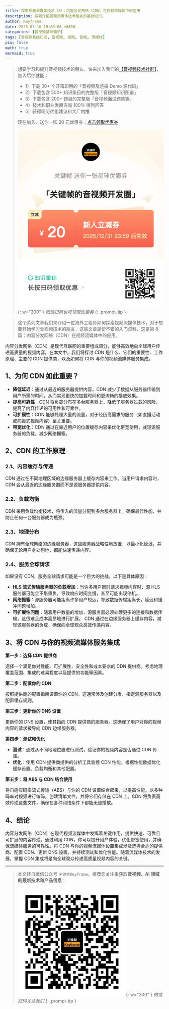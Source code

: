 ```yaml
---
title: 探索视频流媒体技术（8）：内容分发网络（CDN）在视频流媒体中的应用
description: 系列介绍视频流媒体技术相关的基础知识。
author: Keyframe
date: 2025-03-10 18:08:08 +0800
categories: [音视频基础知识]
tags: [音视频基础知识, 音视频, 视频, 音频, 流媒体]
pin: false
math: true
mermaid: true
---
```


>想要学习和提升音视频技术的朋友，快来加入我们的<a href="https://t.zsxq.com/jRprT" target="_blank" rel="noopener noreferrer">【音视频技术社群】</a>，加入后你就能：
>
>- 1）下载 30+ 个开箱即用的「音视频及渲染 Demo 源代码」
>- 2）下载包含 500+ 知识条目的完整版「音视频知识图谱」
>- 3）下载包含 200+ 题目的完整版「音视频面试题集锦」
>- 4）技术和职业发展咨询 100% 得到回答
>- 5）获得简历优化建议和大厂内推
>  
>现在加入，送你一张 20 元优惠券：<a href="https://t.zsxq.com/jRprT" target="_blank" rel="noopener noreferrer">点击领取优惠券</a>
>
>![知识星球新人优惠券](assets/img/keyframe-zsxq-coupon.png){: w="300" }
>_微信扫码也可领取优惠券_
{: .prompt-tip }

>这个系列文章我们来介绍一位海外工程师如何探索视频流媒体技术，对于想要开始学习音视频技术的朋友，这些文章是份不错的入门资料，这是第 8 篇：内容分发网络（CDN）在视频流媒体中的应用。


内容分发网络（CDN）是现代互联网的重要组成部分，能够高效地向全球用户传递高质量的视频内容。在本文中，我们将探讨 CDN 是什么、它们的重要性、工作原理、主要的 CDN 提供商，以及如何将 CDN 与你的视频流媒体服务集成。

## 1、为何 CDN 如此重要？

- **降低延迟**：通过从最近的服务器提供内容，CDN 减少了数据从服务器传输到用户所需的时间，从而实现更快的加载时间和更流畅的播放效果。
- **提高可靠性**：CDN 将负载分布在多台服务器上，降低了服务器过载的风险，提高了内容传递的可用性和可靠性。
- **可扩展性**：CDN 能够处理大量的流量，对于经历高需求的服务（如直播活动或病毒式视频内容）至关重要。
- **带宽优化**：CDN 通过在靠近用户的位置缓存内容来优化带宽使用，减轻源服务器的负载，减少网络拥塞。

## 2、CDN 的工作原理

### 2.1、内容缓存与传递

CDN 通过在不同地理区域的边缘服务器上缓存内容来工作。当用户请求内容时，CDN 会从最近的边缘服务器而不是源服务器提供内容。

### 2.2、负载均衡

CDN 采用负载均衡技术，将传入的流量分配到多台服务器上，确保最佳性能，并防止任何一台服务器成为瓶颈。

### 2.3、地理分布

CDN 拥有全球网络的边缘服务器，这些服务器战略性地放置，以最小化延迟，并确保无论用户身处何地，都能快速传递内容。

### 2.4、服务全球请求

如果没有 CDN，服务全球请求可能是一个巨大的挑战。以下是具体原因：

- **HLS 流式传输服务器的负载增加**：当许多用户同时请求视频内容时，源 HLS 服务器可能会不堪重负，导致响应时间变慢，甚至可能出现停机。
- **网络拥塞**：源服务器可能距离许多用户较远，导致数据传输距离长，延迟和缓冲问题增加。
- **可扩展性问题**：随着用户数量的增加，源服务器必须处理更多的连接和数据传输，这很难且成本高昂地进行扩展。
CDN 通过在边缘服务器上缓存内容，减轻源服务器的负载，确保向全球观众高效传递内容。

## 3、将 CDN 与你的视频流媒体服务集成

**第一步：选择 CDN 提供商**

选择一个满足你对性能、可扩展性、安全性和成本要求的 CDN 提供商。考虑地理覆盖范围、集成的难易程度以及提供的功能等因素。

**第二步：配置你的 CDN**

按照提供商的配置指南设置你的 CDN。这通常涉及创建分发、指定源服务器以及配置缓存规则。

**第三步：更新你的 DNS 设置**

更新你的 DNS 设置，使其指向 CDN 提供商的服务器。这确保了用户对你的视频内容的请求被导向 CDN 边缘服务器。

**第四步：测试和优化**

- **测试**：通过从不同地理位置进行测试，验证你的视频内容是否通过 CDN 传递。
- **优化**：使用 CDN 提供商提供的分析工具监控 CDN 性能。根据性能数据优化缓存设置、负载均衡和其他配置。

**第五步：将 ABS 与 CDN 结合使用**

将自适应码率流式传输（ABS）与你的 CDN 设置结合起来，以提高性能。以多种码率对视频进行编码，创建清单文件，并将它们存储在 CDN 上。CDN 将负责高效传递这些文件，确保在各种网络条件下都能无缝播放。

## 4、结论

内容分发网络（CDN）在现代视频流媒体中发挥着关键作用，提供快速、可靠且可扩展的内容传递。通过利用 CDN，你可以提升用户体验，优化带宽使用，并确保流媒体服务的可靠性。将 CDN 与你的视频流媒体设置集成涉及选择合适的提供商、配置 CDN、更新 DNS 设置，并持续测试和优化性能。随着流媒体技术的发展，掌握 CDN 集成将是向全球观众传递高质量视频内容的关键。




---

> 本文转自微信公众号 `关键帧Keyframe`，推荐您关注来获取**音视频、AI 领域的最新技术和产品信息**：
>
>![微信公众号](assets/img/keyframe-mp.jpg){: w="300" }
>_微信扫码关注我们_
{: .prompt-tip }

